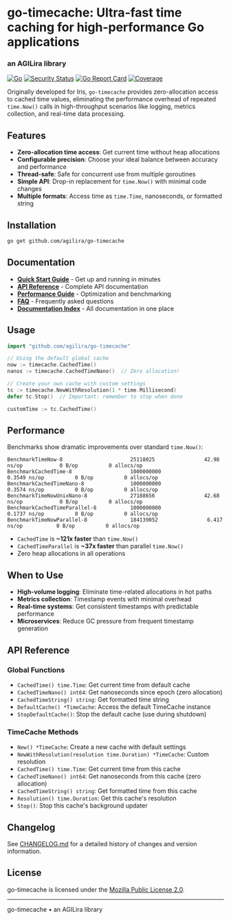 # go-timecache: Ultra-fast time caching for high-performance Go applications
### an AGILira library

[![Go](https://github.com/agilira/go-timecache/actions/workflows/go.yml/badge.svg)](https://github.com/agilira/go-timecache/actions/workflows/go.yml)
[![Security Status](https://img.shields.io/badge/Security-Verified-success.svg)](https://github.com/agilira/go-timecache/actions)
[![Go Report Card](https://goreportcard.com/badge/github.com/agilira/go-timecache)](https://goreportcard.com/report/github.com/agilira/go-timecache)
[![Coverage](https://img.shields.io/badge/Coverage-100%25-brightgreen.svg)](https://github.com/agilira/go-timecache/actions)

Originally developed for Iris, `go-timecache` provides zero-allocation access to cached time values, eliminating the performance overhead of repeated `time.Now()` calls in high-throughput scenarios like logging, metrics collection, and real-time data processing.

## Features

- **Zero-allocation time access**: Get current time without heap allocations
- **Configurable precision**: Choose your ideal balance between accuracy and performance
- **Thread-safe**: Safe for concurrent use from multiple goroutines
- **Simple API**: Drop-in replacement for `time.Now()` with minimal code changes
- **Multiple formats**: Access time as `time.Time`, nanoseconds, or formatted string

## Installation

```bash
go get github.com/agilira/go-timecache
```

## Documentation

- **[Quick Start Guide](docs/QUICK_START.md)** - Get up and running in minutes
- **[API Reference](docs/API.md)** - Complete API documentation  
- **[Performance Guide](docs/PERFORMANCE.md)** - Optimization and benchmarking
- **[FAQ](docs/FAQ.md)** - Frequently asked questions
- **[Documentation Index](docs/README.md)** - All documentation in one place

## Usage

```go
import "github.com/agilira/go-timecache"

// Using the default global cache
now := timecache.CachedTime()
nanos := timecache.CachedTimeNano()  // Zero allocation!

// Create your own cache with custom settings
tc := timecache.NewWithResolution(1 * time.Millisecond)
defer tc.Stop()  // Important: remember to stop when done

customTime := tc.CachedTime()
```

## Performance

Benchmarks show dramatic improvements over standard `time.Now()`:

```
BenchmarkTimeNow-8                      25118025                42.98 ns/op            0 B/op          0 allocs/op
BenchmarkCachedTime-8                   1000000000               0.3549 ns/op          0 B/op          0 allocs/op
BenchmarkCachedTimeNano-8               1000000000               0.3574 ns/op          0 B/op          0 allocs/op
BenchmarkTimeNowUnixNano-8              27188656                42.68 ns/op            0 B/op          0 allocs/op
BenchmarkCachedTimeParallel-8           1000000000               0.1737 ns/op          0 B/op          0 allocs/op
BenchmarkTimeNowParallel-8              184139052                6.417 ns/op           0 B/op          0 allocs/op
```

* `CachedTime` is **~121x faster** than `time.Now()`
* `CachedTimeParallel` is **~37x faster** than parallel `time.Now()`
* Zero heap allocations in all operations

## When to Use

- **High-volume logging**: Eliminate time-related allocations in hot paths
- **Metrics collection**: Timestamp events with minimal overhead
- **Real-time systems**: Get consistent timestamps with predictable performance
- **Microservices**: Reduce GC pressure from frequent timestamp generation

## API Reference

### Global Functions

- `CachedTime() time.Time`: Get current time from default cache
- `CachedTimeNano() int64`: Get nanoseconds since epoch (zero allocation)
- `CachedTimeString() string`: Get formatted time string
- `DefaultCache() *TimeCache`: Access the default TimeCache instance
- `StopDefaultCache()`: Stop the default cache (use during shutdown)

### TimeCache Methods

- `New() *TimeCache`: Create a new cache with default settings
- `NewWithResolution(resolution time.Duration) *TimeCache`: Custom resolution
- `CachedTime() time.Time`: Get current time from this cache
- `CachedTimeNano() int64`: Get nanoseconds from this cache (zero allocation)
- `CachedTimeString() string`: Get formatted time from this cache
- `Resolution() time.Duration`: Get this cache's resolution
- `Stop()`: Stop this cache's background updater

## Changelog

See [CHANGELOG.md](./CHANGELOG.md) for a detailed history of changes and version information.

## License

go-timecache is licensed under the [Mozilla Public License 2.0](./LICENSE).

---

go-timecache • an AGILira library

